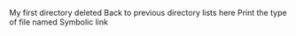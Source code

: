 My first directory deleted
Back to previous directory
lists here
Print the type of file named
Symbolic link
